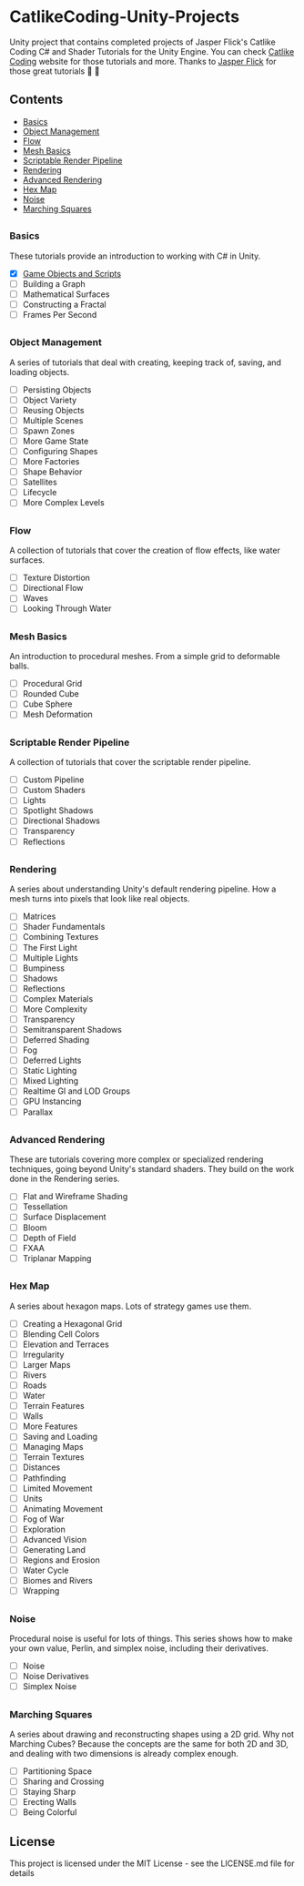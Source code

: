 # CatlikeCoding-Unity-Projects
Unity project that contains completed projects of Jasper Flick's Catlike Coding C# and Shader Tutorials for the Unity Engine.
You can check [Catlike Coding](https://catlikecoding.com/unity/tutorials/) website for those tutorials and more. Thanks to [Jasper Flick](https://catlikecoding.com/jasper-flick/) for those great tutorials :clap: :clap:

## Contents

- [Basics](https://github.com/jokerCoder01/CatlikeCoding-Unity-Projects#basics)
- [Object Management](https://github.com/jokerCoder01/CatlikeCoding-Unity-Projects#object-management)
- [Flow](https://github.com/jokerCoder01/CatlikeCoding-Unity-Projects#flow)
- [Mesh Basics](https://github.com/jokerCoder01/CatlikeCoding-Unity-Projects#mesh-basics)
- [Scriptable Render Pipeline](https://github.com/jokerCoder01/CatlikeCoding-Unity-Projects#scriptable-render-pipeline)
- [Rendering](https://github.com/jokerCoder01/CatlikeCoding-Unity-Projects#rendering)
- [Advanced Rendering](https://github.com/jokerCoder01/CatlikeCoding-Unity-Projects#advanced-rendering)
- [Hex Map](https://github.com/jokerCoder01/CatlikeCoding-Unity-Projects#hex-map)
- [Noise](https://github.com/jokerCoder01/CatlikeCoding-Unity-Projects#noise)
- [Marching Squares](https://github.com/jokerCoder01/CatlikeCoding-Unity-Projects#marching-squares)

##

### Basics
These tutorials provide an introduction to working with C# in Unity.
  - [X] [Game Objects and Scripts](https://github.com/jokerCoder01/CatlikeCoding-Unity-Projects/tree/master/CatlikeCoding/Assets/01-Basics/01-Game%20Objects%20and%20Scripts)
  - [ ] Building a Graph
  - [ ] Mathematical Surfaces
  - [ ] Constructing a Fractal
  - [ ] Frames Per Second

##

### Object Management
A series of tutorials that deal with creating, keeping track of, saving, and loading objects.
  - [ ] Persisting Objects
  - [ ] Object Variety
  - [ ] Reusing Objects
  - [ ] Multiple Scenes
  - [ ] Spawn Zones
  - [ ] More Game State
  - [ ] Configuring Shapes
  - [ ] More Factories
  - [ ] Shape Behavior
  - [ ] Satellites
  - [ ] Lifecycle
  - [ ] More Complex Levels

##

### Flow
A collection of tutorials that cover the creation of flow effects, like water surfaces.
  - [ ] Texture Distortion
  - [ ] Directional Flow
  - [ ] Waves
  - [ ] Looking Through Water

##

### Mesh Basics
An introduction to procedural meshes. From a simple grid to deformable balls.
  - [ ] Procedural Grid
  - [ ] Rounded Cube
  - [ ] Cube Sphere
  - [ ] Mesh Deformation

##

### Scriptable Render Pipeline
A collection of tutorials that cover the scriptable render pipeline.
  - [ ] Custom Pipeline
  - [ ] Custom Shaders
  - [ ] Lights
  - [ ] Spotlight Shadows
  - [ ] Directional Shadows
  - [ ] Transparency
  - [ ] Reflections

##

### Rendering
A series about understanding Unity's default rendering pipeline. How a mesh turns into pixels that look like real objects.
  - [ ] Matrices
  - [ ] Shader Fundamentals
  - [ ] Combining Textures
  - [ ] The First Light
  - [ ] Multiple Lights
  - [ ] Bumpiness
  - [ ] Shadows
  - [ ] Reflections
  - [ ] Complex Materials
  - [ ] More Complexity
  - [ ] Transparency
  - [ ] Semitransparent Shadows
  - [ ] Deferred Shading
  - [ ] Fog
  - [ ] Deferred Lights
  - [ ] Static Lighting
  - [ ] Mixed Lighting
  - [ ] Realtime GI and LOD Groups
  - [ ] GPU Instancing
  - [ ] Parallax

##

### Advanced Rendering
These are tutorials covering more complex or specialized rendering techniques, going beyond Unity's standard shaders. They build on the work done in the Rendering series.
  - [ ] Flat and Wireframe Shading
  - [ ] Tessellation
  - [ ] Surface Displacement
  - [ ] Bloom
  - [ ] Depth of Field
  - [ ] FXAA
  - [ ] Triplanar Mapping

##

### Hex Map
A series about hexagon maps. Lots of strategy games use them.
  - [ ] Creating a Hexagonal Grid
  - [ ] Blending Cell Colors
  - [ ] Elevation and Terraces
  - [ ] Irregularity
  - [ ] Larger Maps
  - [ ] Rivers
  - [ ] Roads
  - [ ] Water
  - [ ] Terrain Features
  - [ ] Walls
  - [ ] More Features
  - [ ] Saving and Loading
  - [ ] Managing Maps
  - [ ] Terrain Textures
  - [ ] Distances
  - [ ] Pathfinding
  - [ ] Limited Movement
  - [ ] Units
  - [ ] Animating Movement
  - [ ] Fog of War
  - [ ] Exploration
  - [ ] Advanced Vision
  - [ ] Generating Land
  - [ ] Regions and Erosion
  - [ ] Water Cycle
  - [ ] Biomes and Rivers
  - [ ] Wrapping

##

### Noise
Procedural noise is useful for lots of things. This series shows how to make your own value, Perlin, and simplex noise, including their derivatives.
  - [ ] Noise
  - [ ] Noise Derivatives
  - [ ] Simplex Noise

##

### Marching Squares
A series about drawing and reconstructing shapes using a 2D grid. Why not Marching Cubes? Because the concepts are the same for both 2D and 3D, and dealing with two dimensions is already complex enough.
  - [ ] Partitioning Space
  - [ ] Sharing and Crossing
  - [ ] Staying Sharp
  - [ ] Erecting Walls
  - [ ] Being Colorful

##

## License
This project is licensed under the MIT License - see the LICENSE.md file for details
